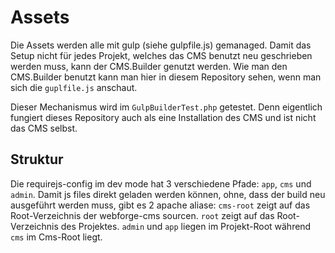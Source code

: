 # Assets

Die Assets werden alle mit gulp (siehe gulpfile.js) gemanaged. Damit das Setup nicht für jedes Projekt, welches das CMS benutzt neu geschrieben werden muss, kann der CMS.Builder genutzt werden.
Wie man den CMS.Builder benutzt kann man hier in diesem Repository sehen, wenn man sich die `guplfile.js` anschaut.  

Dieser Mechanismus wird im `GulpBuilderTest.php` getestet. Denn eigentlich fungiert dieses Repository auch als eine Installation des CMS und ist nicht das CMS selbst.


## Struktur

Die requirejs-config im dev mode hat 3 verschiedene Pfade: `app`, `cms` und `admin`. Damit js files direkt geladen werden können, ohne, dass der build neu ausgeführt werden muss, gibt es 2 apache aliase: `cms-root` zeigt auf das Root-Verzeichnis der webforge-cms sourcen. `root` zeigt auf das Root-Verzeichnis des Projektes. `admin` und `app` liegen im Projekt-Root während `cms` im Cms-Root liegt.

